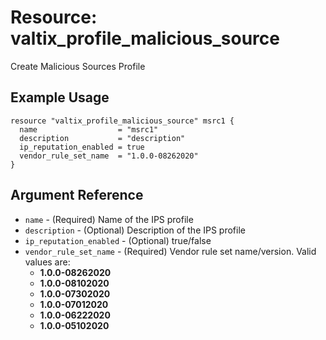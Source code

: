 # Resource: valtix_profile_malicious_source

Create Malicious Sources Profile

## Example Usage

```hcl
resource "valtix_profile_malicious_source" msrc1 {
  name                  = "msrc1"
  description           = "description"
  ip_reputation_enabled = true
  vendor_rule_set_name  = "1.0.0-08262020"
}
```

## Argument Reference

* `name` - (Required) Name of the IPS profile
* `description` - (Optional) Description of the IPS profile
* `ip_reputation_enabled` - (Optional) true/false
* `vendor_rule_set_name` - (Required) Vendor rule set name/version. Valid values are:
    * **1.0.0-08262020**
    * **1.0.0-08102020**
    * **1.0.0-07302020**
    * **1.0.0-07012020**
    * **1.0.0-06222020**
    * **1.0.0-05102020**